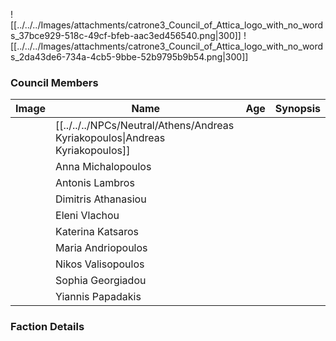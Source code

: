 ![[../../../Images/attachments/catrone3_Council_of_Attica_logo_with_no_words_37bce929-518c-49cf-bfeb-aac3ed456540.png|300]] ![[../../../Images/attachments/catrone3_Council_of_Attica_logo_with_no_words_2da43de6-734a-4cb5-9bbe-52b9795b9b54.png|300]]

### Council Members
| Image | Name                  | Age | Synopsis |
| ----- | --------------------- | --- | -------- |
|       | [[../../../NPCs/Neutral/Athens/Andreas Kyriakopoulos\|Andreas Kyriakopoulos]] |     |          |
|       | Anna Michalopoulos    |     |          |
|       | Antonis Lambros       |     |          |
|       | Dimitris Athanasiou   |     |          |
|       | Eleni Vlachou         |     |          |
|       | Katerina Katsaros     |     |          |
|       | Maria Andriopoulos    |     |          |
|       | Nikos Valisopoulos    |     |          |
|       | Sophia Georgiadou     |     |          |
|       | Yiannis Papadakis     |     |          |

### Faction Details
